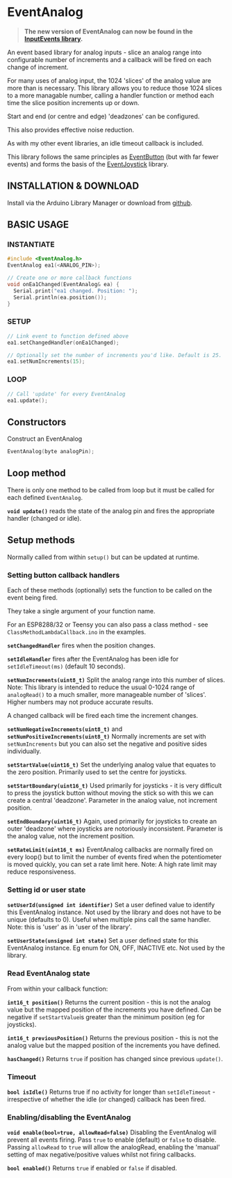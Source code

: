 # EventAnalog

> **The new version of EventAnalog can now be found in the [InputEvents library](https://github.com/Stutchbury/InputEvents).**

An event based library for analog inputs - slice an analog range into configurable number of increments and a callback will be fired on each change of increment. 

For many uses of analog input, the 1024 'slices' of the analog value are more than is necessary. This library allows you to reduce those 1024 slices to a more managable number, calling a handler function or method each time the slice position increments up or down.

Start and end (or centre and edge) 'deadzones' can be configured.

This also provides effective noise reduction.

As with my other event libraries, an idle timeout callback is included.

This library follows the same principles as [EventButton](https://github.com/Stutchbury/EventButton) (but with far fewer events) and forms the basis of the [EventJoystick](https://github.com/Stutchbury/EventJoystick) library.


## INSTALLATION & DOWNLOAD
Install via the Arduino Library Manager or download from [github](https://github.com/Stutchbury/EventAnalog).

## BASIC USAGE

### INSTANTIATE

```cpp
#include <EventAnalog.h>
EventAnalog ea1(<ANALOG_PIN>);

// Create one or more callback functions 
void onEa1Changed(EventAnalog& ea) {
  Serial.print("ea1 changed. Position: ");
  Serial.println(ea.position());
}
```

### SETUP

```cpp
// Link event to function defined above
ea1.setChangedHandler(onEa1Changed);

// Optionally set the number of increments you'd like. Default is 25.
ea1.setNumIncrements(15);

```
### LOOP

```cpp
// Call 'update' for every EventAnalog
ea1.update();
```

## Constructors

Construct an EventAnalog
```cpp
EventAnalog(byte analogPin);
```

## Loop method

There is only one method to be called from loop but it must be called for each defined ```EventAnalog```.  

**```void update()```** reads the state of the analog pin and fires the appropriate handler (changed or idle).



## Setup methods

Normally called from within ```setup()``` but can be updated at runtime.

### Setting button callback handlers

Each of these methods (optionally) sets the function to be called on the event being fired. 

They take a single argument of your function name.

For an ESP8288/32 or Teensy you can also pass a class method - see ```ClassMethodLambdaCallback.ino``` in the examples.

**```setChangedHandler```** fires when the position changes.


**```setIdleHandler```** fires after the EventAnalog has been idle for ```setIdleTimeout(ms)``` (default 10 seconds).

**```setNumIncrements(uint8_t)```** Split the analog range into this number of slices. Note: This library is intended to reduce the usual 0-1024 range of ```analogRead()``` to a much smaller, more manageable number of 'slices'. Higher numbers may not produce accurate results.

A changed callback will be fired each time the increment changes. 

**```setNumNegativeIncrements(uint8_t)```** and **```setNumPositiveIncrements(uint8_t)```** Normally increments are set with ```setNumIncrements``` but you can also set the negative and positive sides individually.


**```setStartValue(uint16_t)```** Set the underlying analog value that equates to the zero position. Primarily used to set the centre for joysticks.

**```setStartBoundary(uint16_t)```** Used primarily for joysticks - it is very difficult to press the joystick button without moving the stick so with this we can create a central 'deadzone'. Parameter in the analog value, not increment position. 

**```setEndBoundary(uint16_t)```** Again, used primarily for joysticks to create an outer 'deadzone' where joysticks are notoriously inconsistent. Parameter is the analog value, not the increment position.

**```setRateLimit(uint16_t ms)```** EventAnalog callbacks are normally fired on every loop() but to limit the number of events fired when the potentiometer is moved quickly, you can set a rate limit here. Note: A high rate limit may reduce responsiveness.



### Setting id or user state 

**```setUserId(unsigned int identifier)```** Set a user defined value to identify this EventAnalog instance. Not used by the library and does not have to be unique (defaults to 0). Useful when multiple pins call the same handler.  
Note: this is 'user' as in 'user of the library'. 


**```setUserState(unsigned int state)```** Set a user defined state for this EventAnalog instance. Eg enum for ON, OFF, INACTIVE etc. Not used by the library.



### Read EventAnalog state

From within your callback function:

**```int16_t position()```**  Returns the current position - this is not the analog value but the mapped position of the increments you have defined. Can be negative if ```setStartValue```is greater than the minimum position (eg for joysticks).

**```int16_t previousPosition()```** Returns the previous position - this is not the analog value but the mapped position of the increments you have defined.

**```hasChanged()```** Returns ```true``` if position has changed since previous ```update()```.

### Timeout

**```bool isIdle()```** Returns true if no activity for  longer than ```setIdleTimeout``` - irrespective of whether the idle (or changed) callback has been fired.

### Enabling/disabling the EventAnalog

**```void enable(bool=true, allowRead=false)```** Disabling the EventAnalog will prevent all events firing. Pass ```true``` to enable (default) or ```false``` to disable.
Passing ```allowRead``` to ```true``` will allow the analogRead, enabling the 'manual' setting of max negative/positive values whilst not firing callbacks.

**```bool enabled()```** Returns ```true``` if enabled or ```false``` if disabled.



